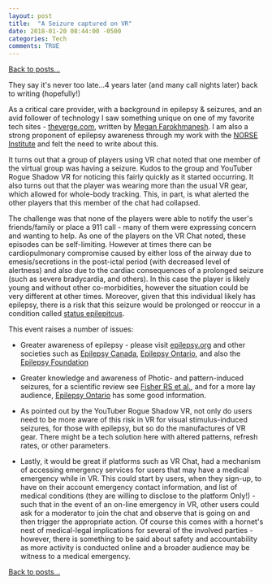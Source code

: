 ```yaml
---
layout: post
title:  "A Seizure captured on VR"
date: 2018-01-20 08:44:00 -0500  
categories: Tech
comments: TRUE
---
```

[Back to posts...](/posts/index.html)

They say it's never too late...4 years later (and many call nights later) back to writing (hopefully!)

As a critical care provider, with a background in epilepsy & seizures, and an avid follower of technology I saw something unique on one of my favorite tech sites - [theverge.com](https://www.theverge.com/2018/1/19/16911408/vr-chat-virtual-reality-seizure), written by [Megan Farokhmanesh](https://twitter.com/Megan_Nicolett). I am also a strong proponent of epilepsy awareness through my work with the [NORSE Institute](https://www.norseinstitute.org/) and felt the need to write about this.

It turns out that a group of players using VR chat noted that one member of the virtual group was having a seizure. Kudos to the group and YouTuber Rogue Shadow VR for noticing this fairly quickly as it started occurring. It also turns out that the player was wearing more than the usual VR gear, which allowed for whole-body tracking. This, in part, is what alerted the other players that this member of the chat had collapsed.

The challenge was that none of the players were able to notify the user's friends/family or place a 911 call - many of them were expressing concern and wanting to help. As one of the players on the VR Chat noted, these episodes can be self-limiting. However at times there can be cardiopulmonary compromise caused by either loss of the airway due to emesis/secretions in the post-ictal period (with decreased level of alertness) and also due to the cardiac consequences of a prolonged seizure (such as severe bradycardia, and others). In this case the player is likely young and without other co-morbidities, however the situation could be very different at other times. Moreover, given that this individual likely has epilepsy, there is a risk that this seizure would be prolonged or reoccur in a condition called [status epilepitcus](https://en.wikipedia.org/wiki/Status_epilepticus).

This event raises a number of issues:

* Greater awareness of epilepsy - please visit [epilepsy.org](https://epilepsy.org/) and other societies such as [Epilepsy Canada](http://www.epilepsy.ca/), [Epilepsy Ontario](http://epilepsyontario.org/), and also the [Epilepsy Foundation](https://www.epilepsy.com/)

* Greater knowledge and awareness of Photic- and pattern-induced seizures, for a scientific review see [Fisher RS et al.](https://www.ncbi.nlm.nih.gov/pubmed/16146439), and for a more lay audience, [Epilepsy Ontario](http://epilepsyontario.org/epileptic-syndromes-and-visually-induced-seizures/) has some good information.

* As pointed out by the YouTuber Rogue Shadow VR, not only do users need to be more aware of this risk in VR for visual stimulus-induced seizures, for those with epilepsy, but so do the manufactures of VR gear. There might be a tech solution here with altered patterns, refresh rates, or other parameters.

* Lastly, it would be great if platforms such as VR Chat, had a mechanism of accessing emergency services for users that may have a medical emergency while in VR. This could start by users, when they sign-up, to have on their account emergency contact information, and list of medical conditions (they are willing to disclose to the platform Only!) - such that in the event of an on-line emergency in VR, other users could ask for a moderator to join the chat and observe that is going on and then trigger the appropriate action. Of course this comes with a hornet's nest of medical-legal implications for several of the involved parties - however, there is something to be said about safety and accountability as more activity is conducted online and a broader audience may be witness to a medical emergency.

[Back to posts...](/posts/index.html)
